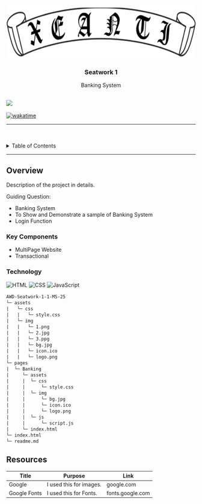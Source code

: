 <a name="readme-top">

<br/>

<br />
<div align="center">
  <a href="https://github.com/xeanti/">
  <!-- TODO: If you want to add logo or banner you can add it here -->
    <img src="./assets/img/logo.png" alt="Logo" width="790" height="142">
  </a>
<!-- TODO: Change Title to the name of the title of your Project -->
  <h3 align="center">Seatwork 1</h3>
</div>
<!-- TODO: Make a short description -->
<div align="center">
  Banking System
</div>

<br />

<!-- TODO: Change the zyx-0314 into your github username  -->
<!-- TODO: Change the WD-Template-Project into the same name of your folder -->
![](https://visit-counter.vercel.app/counter.png?page=xeanti/AWD-Seatwork-1-1-MS-25)

[![wakatime](https://wakatime.com/badge/user/018efa0c-68f3-42b9-8dc0-b06b516e8ade/project/16ef87c0-5895-406f-b0bc-5129672d4a04.svg)](https://wakatime.com/badge/user/018efa0c-68f3-42b9-8dc0-b06b516e8ade/project/16ef87c0-5895-406f-b0bc-5129672d4a04)

---

<br />
<br />

<!-- TODO: If you want to add more layers for your readme -->
<details>
  <summary>Table of Contents</summary>
  <ol>
    <li>
      <a href="#overview">Overview</a>
      <ol>
        <li>
          <a href="#key-components">Key Components</a>
        </li>
        <li>
          <a href="#technology">Technology</a>
        </li>
      </ol>
    </li>
    <li>
      <a href="#resources">Resources</a>
    </li>
  </ol>
</details>

---

## Overview

<!-- TODO: To be changed -->
<!-- The following are just sample -->
Description of the project in details.

Guiding Question:
- Banking System
- To Show and Demonstrate a sample of Banking System
- Login Function

### Key Components
<!-- TODO: List of Key Components -->
<!-- The following are just sample -->
- MultiPage Website
- Transactional

### Technology
<!-- TODO: List of Technology Used -->
![HTML](https://img.shields.io/badge/HTML-E34F26?style=for-the-badge&logo=html5&logoColor=white)
![CSS](https://img.shields.io/badge/CSS-1572B6?style=for-the-badge&logo=css3&logoColor=white)
![JavaScript](https://img.shields.io/badge/JavaScript-F7DF1E?style=for-the-badge&logo=javascript&logoColor=white)

```
AWD-Seatwork-1-1-MS-25
└─ assets
|   └─ css
|   |   └─ style.css
|   └─ img
|   |   └─ 1.png
|   |   └─ 2.jpg
|   |   └─ 3.ppg
|   |   └─ bg.jpg
|   |   └─ icon.ico
|   |   └─ logo.png
└─ pages
|  └─ Banking
|     └─ assets
|     |  └─ css
|     |      └─ style.css
|     |  └─ img
|     |      └─ bg.jpg
|     |      └─ icon.ico
|     |      └─ logo.png
|     |  └─ js
|     |      └─ script.js
|     └─ index.html
└─ index.html
└─ readme.md
```

## Resources

<!-- TODO: Add References -->
| Title | Purpose | Link |
|-|-|-|
| Google | I used this for images. | google.com |
| Google Fonts | I used this for Fonts. | fonts.google.com |

